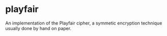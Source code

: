 playfair
========

An implementation of the Playfair cipher, a symmetic encryption technique usually done by hand on paper.
